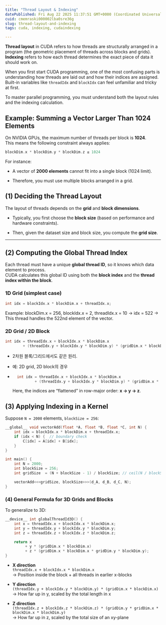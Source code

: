 ```yaml
---
title: "Thread Layout & Indexing"
datePublished: Fri Aug 22 2025 11:37:51 GMT+0000 (Coordinated Universal Time)
cuid: cmemraski000002lba0sre36g
slug: thread-layout-and-indexing
tags: cuda, indexing, cudaindexing

---
```


**Thread layout** in CUDA refers to how threads are structurally arranged in a program (the geometric placement of threads across blocks and grids).  
**Indexing** refers to how each thread determines the exact piece of data it should work on.

When you first start CUDA programming, one of the most confusing parts is understanding how threads are laid out and how their indices are assigned. Built-in variables like `threadIdx` and `blockIdx` can feel unfamiliar and tricky at first.

To master parallel programming, you must understand both the layout rules and the indexing calculation.

## Example: Summing a Vector Larger Than 1024 Elements

On NVIDIA GPUs, the maximum number of threads per block is **1024**.  
This means the following constraint always applies:

```cpp
blockDim.x * blockDim.y * blockDim.z ≤ 1024
```

For instance:

* A vector of **2000 elements** cannot fit into a single block (1024 limit).
    
* Therefore, you must use multiple blocks arranged in a grid.
    

## (1) Deciding the Thread Layout

The layout of threads depends on the **grid** and **block dimensions**.

* Typically, you first choose the **block size** (based on performance and hardware constraints).
    
* Then, given the dataset size and block size, you compute the **grid size**.
    

---

## (2) Computing the Global Thread Index

Each thread must have a unique **global thread ID**, so it knows which data element to process.  
CUDA calculates this global ID using both the **block index** and the **thread index within the block**.

### 1D Grid (simplest case)

```cpp
int idx = blockIdx.x * blockDim.x + threadIdx.x;
```

Example: blockDim.x = 256, blockIdx.x = 2, threadIdx.x = 10 → idx = 522 → This thread handles the 522nd element of the vector.

### 2D Grid / 2D Block

```cpp
int idx = threadIdx.x + blockIdx.x * blockDim.x
        + (threadIdx.y + blockIdx.y * blockDim.y) * (gridDim.x * blockDim.x);
```

* 2차원 블록/그리드에서도 같은 원리.
    
* 예: 2D grid, 2D block의 경우
    
* ```cpp
    int idx = threadIdx.x + blockIdx.x * blockDim.x
            + (threadIdx.y + blockIdx.y * blockDim.y) * (gridDim.x * blockDim.x);
    ```
    
    Here, the indices are “flattened” in row-major order: **x → y → z**.
    

## (3) Applying Indexing in a Kernel

Suppose `N = 2000` elements, `blockSize = 256`:

```cpp
__global__ void vectorAdd(float *A, float *B, float *C, int N) {
    int idx = blockIdx.x * blockDim.x + threadIdx.x;
    if (idx < N) {  // boundary check
        C[idx] = A[idx] + B[idx];
    }
}

int main() {
    int N = 2000;
    int blockSize = 256;
    int gridSize  = (N + blockSize - 1) / blockSize; // ceil(N / blockSize)

    vectorAdd<<<gridSize, blockSize>>>(d_A, d_B, d_C, N);
}
```

### (4) General Formula for 3D Grids and Blocks

To generalize to 3D:

```cpp
__device__ int globalThreadId3D() {
    int x = threadIdx.x + blockIdx.x * blockDim.x;
    int y = threadIdx.y + blockIdx.y * blockDim.y;
    int z = threadIdx.z + blockIdx.z * blockDim.z;

    return x 
         + y * (gridDim.x * blockDim.x)
         + z * (gridDim.x * blockDim.x * gridDim.y * blockDim.y);
}
```

* **X direction**  
    `threadIdx.x + blockIdx.x * blockDim.x`  
    → Position inside the block + all threads in earlier x-blocks
    
* **Y direction**  
    `(threadIdx.y + blockIdx.y * blockDim.y) * (gridDim.x * blockDim.x)`  
    → How far up in y, scaled by the total length in x
    
* **Z direction**  
    `(threadIdx.z + blockIdx.z * blockDim.z) * (gridDim.y * gridDim.x * blockDim.x * blockDim.y)`  
    → How far up in z, scaled by the total size of an xy-plane